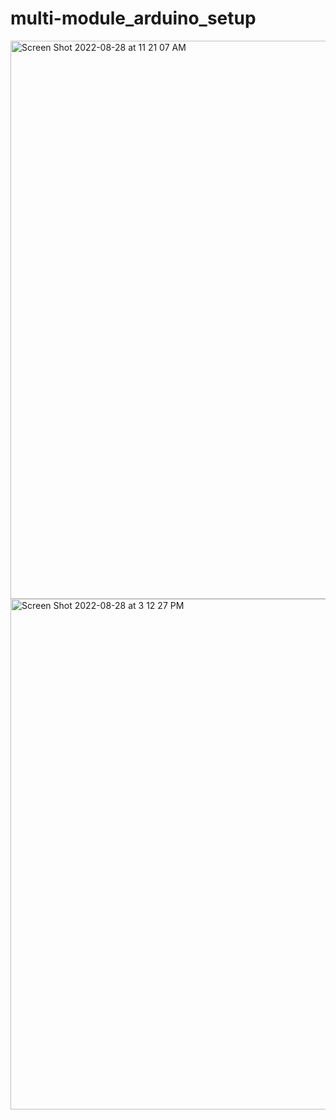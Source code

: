 # multi-module_arduino_setup
<img width="893" alt="Screen Shot 2022-08-28 at 11 21 07 AM" src="https://user-images.githubusercontent.com/56200546/187081547-f263f635-5c02-4d85-91e2-322077c24c5d.png">
<img width="817" alt="Screen Shot 2022-08-28 at 3 12 27 PM" src="https://user-images.githubusercontent.com/56200546/187090687-d72b63f1-0494-4f0a-bed9-4938769d0e28.png">
